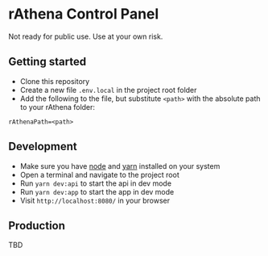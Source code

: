 # rAthena Control Panel

Not ready for public use. Use at your own risk.

## Getting started

- Clone this repository
- Create a new file `.env.local` in the project root folder
- Add the following to the file, but substitute `<path>` with the absolute path to your rAthena folder:

```
rAthenaPath=<path>
```

## Development

- Make sure you have [node](https://nodejs.org/) and [yarn](https://yarnpkg.com/) installed on your system
- Open a terminal and navigate to the project root
- Run `yarn dev:api` to start the api in dev mode
- Run `yarn dev:app` to start the app in dev mode
- Visit `http://localhost:8080/` in your browser

## Production

TBD
